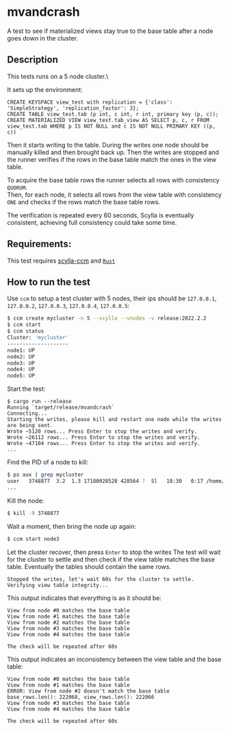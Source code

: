 # mvandcrash
A test to see if materialized views stay true to the base table after a node goes down in the cluster.

## Description
This tests runs on a 5 node cluster.\

It sets up the environment:
```cql
CREATE KEYSPACE view_test with replication = {'class': 'SimpleStrategy', 'replication_factor': 3};
CREATE TABLE view_test.tab (p int, c int, r int, primary key (p, c));
CREATE MATERIALIZED VIEW view_test.tab_view AS SELECT p, c, r FROM view_test.tab WHERE p IS NOT NULL and c IS NOT NULL PRIMARY KEY ((p, c))
```

Then it starts writing to the table.
During the writes one node should be manually killed and then brought back up.
Then the writes are stopped and the runner verifies if the rows in the base table match the ones in the view table.

To acquire the base table rows the runner selects all rows with consistency `QUORUM`.\
Then, for each node, it selects all rows from the view table with consistency `ONE` and checks if the rows match the base table rows.

The verification is repeated every 60 seconds, Scylla is eventually consistent, achieving full consistency could take some time.

## Requirements:
This test requires [scylla-ccm](https://github.com/scylladb/scylla-ccm) and [`Rust`](https://www.rust-lang.org/tools/install)

## How to run the test

Use `ccm` to setup a test cluster with 5 nodes, their ips should be `127.0.0.1`, `127.0.0.2`, `127.0.0.3`, `127.0.0.4`, `127.0.0.5`:
```bash
$ ccm create mycluster -n 5 --scylla --vnodes -v release:2022.2.2
$ ccm start 
$ ccm status
Cluster: 'mycluster'
--------------------
node1: UP
node2: UP
node3: UP
node4: UP
node5: UP
```

Start the test:
```
$ cargo run --release
Running `target/release/mvandcrash`
Connecting...
Starting the writes, please kill and restart one node while the writes are being sent.
Wrote ~5120 rows... Press Enter to stop the writes and verify.
Wrote ~26112 rows... Press Enter to stop the writes and verify.
Wrote ~47104 rows... Press Enter to stop the writes and verify.
...
```

Find the PID of a node to kill:
```bash
$ ps aux | grep mycluster
user   3748877  3.2  1.3 17180028528 428564 ?  Sl   18:30   0:17 /home/user/.ccm/mycluster/node3/bin/scylla --options-file ...
...
```

Kill the node:
```bash
$ kill -9 3748877
```

Wait a moment, then bring the node up again:
```bash
$ ccm start node3
```

Let the cluster recover, then press `Enter` to stop the writes
The test will wait for the cluster to settle and then check if the view table matches the base table.
Eventually the tables should contain the same rows.

```
Stopped the writes, let's wait 60s for the cluster to settle.
Verifying view table integrity...
```

This output indicates that everything is as it should be:
```
View from node #0 matches the base table
View from node #1 matches the base table
View from node #2 matches the base table
View from node #3 matches the base table
View from node #4 matches the base table

The check will be repeated after 60s
```

This output indicates an inconsistency between the view table and the base table:
```
View from node #0 matches the base table
View from node #1 matches the base table
ERROR: View from node #2 doesn't match the base table
base_rows.len(): 222068, view_rows.len(): 222066
View from node #3 matches the base table
View from node #4 matches the base table

The check will be repeated after 60s
```